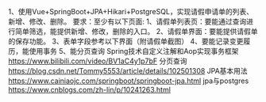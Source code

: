 1、使用Vue+SpringBoot+JPA+Hikari+PostgreSQL，实现请假申请单的列表、新增、修改、删除。
要求：至少有以下页面:
1、请假单列表页：要能通过查询进行简单筛选，能提供新增、修改，删除的入口。
2、请假单界面：要能提供请假单的保存功能。
3、表单字段参考以下界面（附请假单截图）
4、要能记录变更履历，能使用事务
5、能分页查询
Spring技术自定义注解和Aop实现事务框架
https://www.bilibili.com/video/BV1aC4y1p7bF
分页查询
https://blog.csdn.net/Tommy5553/article/details/102501308
JPA基本用法
https://www.cainiaojc.com/springboot/springboot-jpa.html
jpa与postgres
https://www.cnblogs.com/zh-lin/p/10241263.html


